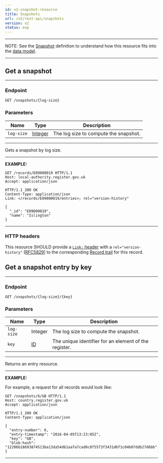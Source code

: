 ```yaml
---
id: v2-snapshot-resource
title: Snapshots
url: /v2/rest-api/snapshots
version: v2
status: exp
---
```


***
NOTE: See the [Snapshot](/v2/glossary/snapshot) definition to understand how this
resource fits into the [data model](/v2/data-model).
***

## Get a snapshot

***
### Endpoint

```
GET /snapshots/{log-size}
```

### Parameters

|Name|Type|Description|
|-|-|-|
|`log-size`|[Integer](/v2/datatypes/integer)|The log size to compute the snapshot.|
***

Gets a snapshot by log size.

***
**EXAMPLE:**

```http
GET /records/E09000019 HTTP/1.1
Host: local-authority.register.gov.uk
Accept: application/json
```

```http
HTTP/1.1 200 OK
Content-Type: application/json
Link: </records/E09000019/entries>; rel="version-history"

{
  "_id": "E09000019",
  "name": "Islington"
}
```
***

### HTTP headers

This resource SHOULD provide a [`Link:` header](@rfc8288) with a
`rel="version-history"` [[RFC5829](@rfc5829)] to the corresponding [Record
trail](#list-the-trail-of-change-for-a-record) for this record.


## Get a snapshot entry by key

***
### Endpoint

```
GET /snapshots/{log-size}/{key}
```

### Parameters

|Name|Type|Description|
|-|-|-|
|`log-size`|Integer|The log size to compute the snapshot.|
|`key`|[ID](/v2/glossary/key#id-type)|The unique identifier for an element of the register.|
***

Returns an entry resource.

***
**EXAMPLE:**

For example, a request for all records would look like:

```http
GET /snapshots/6/GB HTTP/1.1
Host: country.register.gov.uk
Accept: application/json
```

```http
HTTP/1.1 200 OK
Content-Type: application/json

{
  "entry-number": 6,
  "entry-timestamp": "2016-04-05T13:23:05Z",
  "key": "GB",
  "blob-hash": "12206b18693874513ba13da54d61aafa7cad0c8f5573f3431d6f1c04b07ddb27d6bb"
}
```
***
